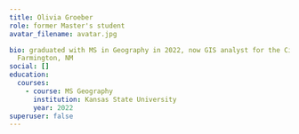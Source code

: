 ```yaml
---
title: Olivia Groeber
role: former Master's student
avatar_filename: avatar.jpg

bio: graduated with MS in Geography in 2022, now GIS analyst for the City of
  Farmington, NM
social: []
education:
  courses:
    - course: MS Geography
      institution: Kansas State University
      year: 2022
superuser: false
---
```

